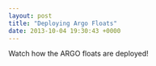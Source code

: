 ```yaml
---
layout: post
title: "Deploying Argo Floats"
date: 2013-10-04 19:30:43 +0000
---
```

Watch how the ARGO floats are deployed!


